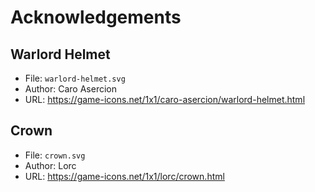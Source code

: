 # Acknowledgements

## Warlord Helmet

- File: `warlord-helmet.svg`
- Author: Caro Asercion
- URL: https://game-icons.net/1x1/caro-asercion/warlord-helmet.html

## Crown

- File: `crown.svg`
- Author: Lorc
- URL: https://game-icons.net/1x1/lorc/crown.html
